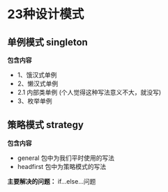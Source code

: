 # 23种设计模式

## 单例模式 singleton
**包含内容**
* 1、饿汉式单例
* 2、懒汉式单例
* 2.1 内部类单例 (个人觉得这种写法意义不大，就没写)
* 3、枚举单例

## 策略模式 strategy
**包含内容**
* general 包中为我们平时使用的写法
* headfirst 包中为策略模式的写法

**主要解决的问题：** if...else...问题